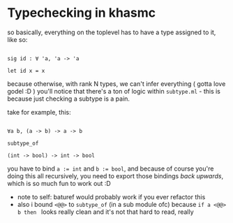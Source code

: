 # Typechecking in khasmc

so basically, everything on the toplevel has to have a type assigned to it, like so:

```

sig id : ∀ 'a, 'a -> 'a

let id x = x

```
because otherwise, with rank N types, we can't infer everything ( gotta love godel :D )
you'll notice that there's a ton of logic within `subtype.ml` - this is because just checking a subtype is a pain.

take for example, this:

```

∀a b, (a -> b) -> a -> b

subtype_of

(int -> bool) -> int -> bool

```
you have to bind `a := int` and `b := bool`, and because of course you're doing this all recursively, you need to export those bindings *back upwards*, which is so much fun to work out :D 

* note to self: baturef would probably work if you ever refactor this
* also i bound `<@@>` to `subtype_of` (in a sub module ofc) because `if a <@@> b then ` looks really clean and it's not that hard to read, really
